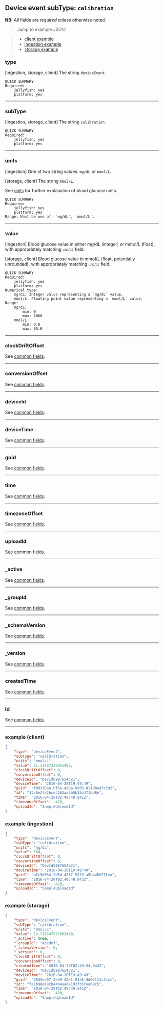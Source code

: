 ## Device event subType: `calibration`

**NB:** All fields are *required* unless otherwise noted.


> Jump to example JSON:

>  - [client example](#example-client)
>  - [ingestion example](#example-ingestion)
>  - [storage example](#example-storage)


### type

[ingestion, storage, client] The string `deviceEvent`.

	QUICK SUMMARY
	Required:
		jellyfish: yes
		platform: yes
<!-- start type -->
<!-- TODO -->
<!-- end type -->

* * * * *

### subType

[ingestion, storage, client] The string `calibration`.

	QUICK SUMMARY
	Required:
		jellyfish: yes
		platform: yes
<!-- start subType -->
<!-- TODO -->
<!-- end subType -->

* * * * *

### units

[ingestion] One of two string values: `mg/dL` or `mmol/L`.

[storage, client] The string `mmol/L`.

See [units](../../units.md) for further explanation of blood glucose units.

	QUICK SUMMARY
	Required:
		jellyfish: yes
		platform: yes
	Range: Must be one of: `mg/dL`, `mmol/L`.
<!-- start units -->
<!-- TODO -->
<!-- end units -->

* * * * *

### value

[ingestion] Blood glucose value in either mg/dL (integer) or mmol/L (float), with appropriately matching `units` field.

[storage, client] Blood glucose value in mmol/L (float, potentially unrounded), with appropriately matching `units` field.

	QUICK SUMMARY
	Required:
		jellyfish: yes
		platform: yes
	Numerical type:
		mg/dL: Integer value representing a `mg/dL` value.
		mmol/L: Floating point value representing a `mmol/L` value.
	Range:
		mg/dL:
			min: 0
			max: 1000
		mmol/L:
			min: 0.0
			max: 55.0


<!-- start value -->
<!-- TODO -->
<!-- end value -->

* * * * *

### clockDriftOffset

See [common fields](../../common.md).

<!-- start clockDriftOffset -->
<!-- TODO -->
<!-- end clockDriftOffset -->

* * * * *

### conversionOffset

See [common fields](../../common.md).

<!-- start conversionOffset -->
<!-- TODO -->
<!-- end conversionOffset -->

* * * * *

### deviceId

See [common fields](../../common.md).

<!-- start deviceId -->
<!-- TODO -->
<!-- end deviceId -->

* * * * *

### deviceTime

See [common fields](../../common.md).

<!-- start deviceTime -->
<!-- TODO -->
<!-- end deviceTime -->

* * * * *

### guid

See [common fields](../../common.md).

<!-- start guid -->
<!-- TODO -->
<!-- end guid -->

* * * * *

### time

See [common fields](../../common.md).

<!-- start time -->
<!-- TODO -->
<!-- end time -->

* * * * *

### timezoneOffset

See [common fields](../../common.md).

<!-- start timezoneOffset -->
<!-- TODO -->
<!-- end timezoneOffset -->

* * * * *

### uploadId

See [common fields](../../common.md).

<!-- start uploadId -->
<!-- TODO -->
<!-- end uploadId -->

* * * * *

### _active

See [common fields](../../common.md).

<!-- start _active -->
<!-- TODO -->
<!-- end _active -->

* * * * *

### _groupId

See [common fields](../../common.md).

<!-- start _groupId -->
<!-- TODO -->
<!-- end _groupId -->

* * * * *

### _schemaVersion

See [common fields](../../common.md).

<!-- start _schemaVersion -->
<!-- TODO -->
<!-- end _schemaVersion -->

* * * * *

### _version

See [common fields](../../common.md).

<!-- start _version -->
<!-- TODO -->
<!-- end _version -->

* * * * *

### createdTime

See [common fields](../../common.md).

<!-- start createdTime -->
<!-- TODO -->
<!-- end createdTime -->

* * * * *

### id

See [common fields](../../common.md).

<!-- start id -->
<!-- TODO -->
<!-- end id -->

* * * * *

### example (client)

```json
{
	"type": "deviceEvent",
	"subType": "calibration",
	"units": "mmol/L",
	"value": 21.31487228561485,
	"clockDriftOffset": 0,
	"conversionOffset": 0,
	"deviceId": "DevId0987654321",
	"deviceTime": "2016-04-28T19:49:49",
	"guid": "f0d319a6-bf5a-429a-9d05-011d8adfc582",
	"id": "12c5e2fd2bce4263aa5b5b13d471bd8e",
	"time": "2016-04-29T02:49:49.942Z",
	"timezoneOffset": -420,
	"uploadId": "SampleUploadId"
}
```

### example (ingestion)

```json
{
	"type": "deviceEvent",
	"subType": "calibration",
	"units": "mg/dL",
	"value": 164,
	"clockDriftOffset": 0,
	"conversionOffset": 0,
	"deviceId": "DevId0987654321",
	"deviceTime": "2016-04-28T19:49:49",
	"guid": "b2c5d664-2d5d-4237-9829-a5b445d271ea",
	"time": "2016-04-29T02:49:49.943Z",
	"timezoneOffset": -420,
	"uploadId": "SampleUploadId"
}
```

### example (storage)

```json
{
	"type": "deviceEvent",
	"subType": "calibration",
	"units": "mmol/L",
	"value": 13.710347537882468,
	"_active": true,
	"_groupId": "abcdef",
	"_schemaVersion": 0,
	"_version": 0,
	"clockDriftOffset": 0,
	"conversionOffset": 0,
	"createdTime": "2016-04-29T02:49:54.943Z",
	"deviceId": "DevId0987654321",
	"deviceTime": "2016-04-28T19:49:49",
	"guid": "28d5ed07-3ee9-42e1-81a6-dd65111c3acc",
	"id": "fa1b98e18cb4464ead7193f35feab8c5",
	"time": "2016-04-29T02:49:49.943Z",
	"timezoneOffset": -420,
	"uploadId": "SampleUploadId"
}
```
